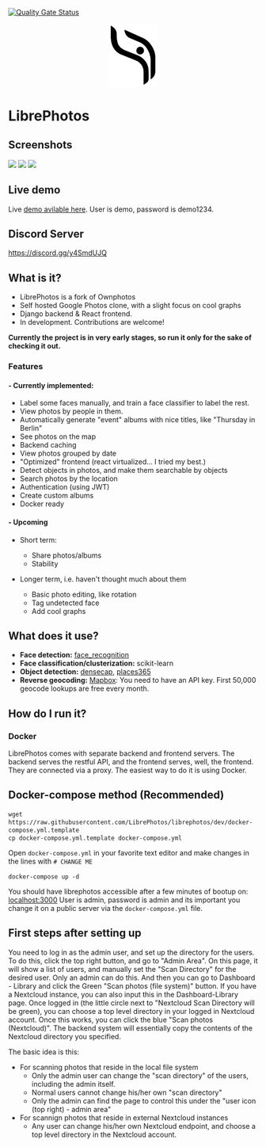 [![Quality Gate Status](https://sonarcloud.io/api/project_badges/measure?project=LibrePhotos_ownphotos&metric=alert_status)](https://sonarcloud.io/dashboard?id=LibrePhotos_ownphotos)

<div style="text-align:center"><img width="100" src ="/screenshots/logo.png"/></div>

# LibrePhotos

## Screenshots

![](https://github.com/LibrePhotos/librephotos/blob/dev/screenshots/Screenshot_2018-11-27_14-56-21.png?raw=true)
![](https://github.com/LibrePhotos/librephotos/blob/dev/screenshots/Screenshot_2018-11-27_14-57-50.png?raw=true)
![](https://github.com/LibrePhotos/librephotos/blob/dev/screenshots/Screenshot_2018-11-27_15-01-49.png?raw=true)

## Live demo
Live [demo avilable here](https://demo.ownphotos.io).
User is demo, password is demo1234.

## Discord Server
https://discord.gg/y4SmdUJQ

## What is it?

- LibrePhotos is a fork of Ownphotos
- Self hosted Google Photos clone, with a slight focus on cool graphs
- Django backend & React frontend. 
- In development. Contributions are welcome!

**Currently the project is in very early stages, so run it only for the sake of checking it out.**

### Features

#### - Currently implemented:
  
  - Label some faces manually, and train a face classifier to label the rest.
  - View photos by people in them.
  - Automatically generate "event" albums with nice titles, like "Thursday in Berlin"
  - See photos on the map
  - Backend caching
  - View photos grouped by date
  - "Optimized" frontend (react virtualized... I tried my best.)
  - Detect objects in photos, and make them searchable by objects 
  - Search photos by the location 
  - Authentication (using JWT)
  - Create custom albums
  - Docker ready
  
#### - Upcoming

  - Short term:
    - Share photos/albums
    - Stability

  - Longer term, i.e. haven't thought much about them
    - Basic photo editing, like rotation
    - Tag undetected face
    - Add cool graphs




## What does it use?

- **Face detection:** [face_recognition](https://github.com/ageitgey/face_recognition) 
- **Face classification/clusterization:** scikit-learn
- **Object detection:** [densecap](https://github.com/jcjohnson/densecap), [places365](http://places.csail.mit.edu/)
- **Reverse geocoding:** [Mapbox](https://www.mapbox.com/): You need to have an API key. First 50,000 geocode lookups are free every month.


## How do I run it?

### Docker

LibrePhotos comes with separate backend and frontend
servers. The backend serves the restful API, and the frontend serves, well,
the frontend. They are connected via a proxy.
The easiest way to do it is using Docker.

## Docker-compose method (Recommended)

```
wget https://raw.githubusercontent.com/LibrePhotos/librephotos/dev/docker-compose.yml.template
cp docker-compose.yml.template docker-compose.yml
```

Open `docker-compose.yml` in your favorite text editor and make changes in the lines with `# CHANGE ME`

```
docker-compose up -d
```

You should have librephotos accessible after a few minutes of bootup on: [localhost:3000](http://localhost:3000)
User is admin, password is admin and its important you change it on a public server via the ``docker-compose.yml`` file.

## First steps after setting up

You need to log in as the admin user, and set up the directory for the users. To do this, click the top right button, and go to "Admin Area". On this page, it will show a list of users, and manually set the "Scan Directory" for the desired user. Only an admin can do this. And then you can go to Dashboard - Library and click the Green "Scan photos (file system)" button. If you have a Nextcloud instance, you can also input this in the Dashboard-Library page. Once logged in (the little circle next to "Nextcloud Scan Directory will be green), you can choose a top level directory in your logged in Nextcloud account. Once this works, you can click the blue "Scan photos (Nextcloud)". The backend system will essentially copy the contents of the Nextcloud directory you specified. 

The basic idea is this:

- For scanning photos that reside in the local file system
  - Only the admin user can change the "scan directory" of the users, including the admin itself.
  - Normal users cannot change his/her own "scan directory"
  - Only the admin can find the page to control this under the "user icon (top right) - admin area"
- For scannign photos that reside in external Nextcloud instances
  - Any user can change his/her own Nextcloud endpoint, and choose a top level directory in the Nextcloud account.
